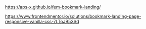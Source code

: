 https://aps-x.github.io/fem-bookmark-landing/

https://www.frontendmentor.io/solutions/bookmark-landing-page-responsive-vanilla-css-7LToJB53Sd
